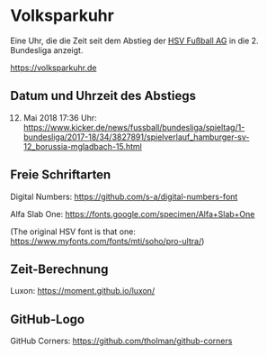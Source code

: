 # Volksparkuhr

Eine Uhr, die die Zeit seit dem Abstieg der [HSV Fußball AG](https://www.hsv.de/de/unser-hsv/ueber-den-hsv/hsv-fussball-ag/) in die 2. Bundesliga anzeigt.

https://volksparkuhr.de

## Datum und Uhrzeit des Abstiegs

12. Mai 2018 17:36 Uhr: https://www.kicker.de/news/fussball/bundesliga/spieltag/1-bundesliga/2017-18/34/3827891/spielverlauf_hamburger-sv-12_borussia-mgladbach-15.html

## Freie Schriftarten

Digital Numbers: https://github.com/s-a/digital-numbers-font

Alfa Slab One: https://fonts.google.com/specimen/Alfa+Slab+One

(The original HSV font is that one: https://www.myfonts.com/fonts/mti/soho/pro-ultra/)

## Zeit-Berechnung

Luxon: https://moment.github.io/luxon/

## GitHub-Logo  

GitHub Corners: https://github.com/tholman/github-corners
